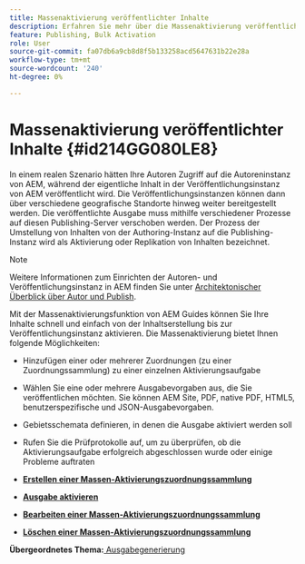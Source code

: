 ```yaml
---
title: Massenaktivierung veröffentlichter Inhalte
description: Erfahren Sie mehr über die Massenaktivierung veröffentlichter Inhalte. Erfahren Sie mehr über die Vorteile der Massenaktivierungsfunktion in AEM Handbüchern.
feature: Publishing, Bulk Activation
role: User
source-git-commit: fa07db6a9cb8d8f5b133258acd5647631b22e28a
workflow-type: tm+mt
source-wordcount: '240'
ht-degree: 0%

---
```


# Massenaktivierung veröffentlichter Inhalte {#id214GG080LE8}

In einem realen Szenario hätten Ihre Autoren Zugriff auf die Autoreninstanz von AEM, während der eigentliche Inhalt in der Veröffentlichungsinstanz von AEM veröffentlicht wird. Die Veröffentlichungsinstanzen können dann über verschiedene geografische Standorte hinweg weiter bereitgestellt werden. Die veröffentlichte Ausgabe muss mithilfe verschiedener Prozesse auf diesen Publishing-Server verschoben werden. Der Prozess der Umstellung von Inhalten von der Authoring-Instanz auf die Publishing-Instanz wird als Aktivierung oder Replikation von Inhalten bezeichnet.

>[!NOTE]
>
> Weitere Informationen zum Einrichten der Autoren- und Veröffentlichungsinstanz in AEM finden Sie unter [Architektonischer Überblick über Autor und Publish](https://experienceleague.adobe.com/docs/experience-manager-screens/user-guide/administering/author-publish/author-publish-architecture-overview.html?lang=en#prerequisites).

Mit der Massenaktivierungsfunktion von AEM Guides können Sie Ihre Inhalte schnell und einfach von der Inhaltserstellung bis zur Veröffentlichungsinstanz aktivieren. Die Massenaktivierung bietet Ihnen folgende Möglichkeiten:

- Hinzufügen einer oder mehrerer Zuordnungen \(zu einer Zuordnungssammlung\) zu einer einzelnen Aktivierungsaufgabe

- Wählen Sie eine oder mehrere Ausgabevorgaben aus, die Sie veröffentlichen möchten. Sie können AEM Site, PDF, native PDF, HTML5, benutzerspezifische und
JSON-Ausgabevorgaben.


- Gebietsschemata definieren, in denen die Ausgabe aktiviert werden soll

- Rufen Sie die Prüfprotokolle auf, um zu überprüfen, ob die Aktivierungsaufgabe erfolgreich abgeschlossen wurde oder einige Probleme auftraten


- **[Erstellen einer Massen-Aktivierungszuordnungssammlung](conf-bulk-activation-create-map-collection.md)**

- **[Ausgabe aktivieren](conf-bulk-activation-publish-map-collection.md)**

- **[Bearbeiten einer Massen-Aktivierungszuordnungssammlung](conf-bulk-activation-edit-map-collection.md)**

- **[Löschen einer Massen-Aktivierungszuordnungssammlung](conf-bulk-activation-delete-map-collection.md)**


**Übergeordnetes Thema:**[ Ausgabegenerierung](generate-output.md)
